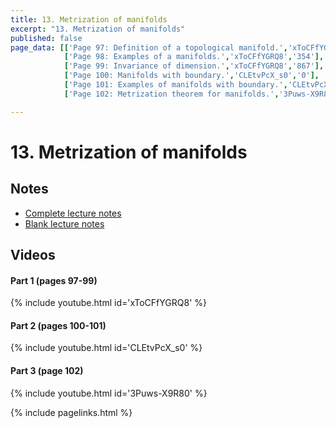 ```yaml
---
title: 13. Metrization of manifolds
excerpt: "13. Metrization of manifolds"
published: false
page_data: [['Page 97: Definition of a topological manifold.','xToCFfYGRQ8','0'],
            ['Page 98: Examples of a manifolds.','xToCFfYGRQ8','354'],
            ['Page 99: Invariance of dimension.','xToCFfYGRQ8','867'],
            ['Page 100: Manifolds with boundary.','CLEtvPcX_s0','0'],
            ['Page 101: Examples of manifolds with boundary.','CLEtvPcX_s0','597'],
            ['Page 102: Metrization theorem for manifolds.','3Puws-X9R80','0']]

---
```




# 13. Metrization of manifolds

## Notes

* [Complete lecture notes]({{site.baseurl}}/assets/notes/mth427_notes_13.pdf)
* [Blank lecture notes]({{site.baseurl}}/assets/blank_notes/mth427_blanks_13.pdf)

## Videos

#### Part 1 (pages 97-99)

{% include youtube.html id='xToCFfYGRQ8' %}

#### Part 2 (pages 100-101)

{% include youtube.html id='CLEtvPcX_s0' %}

#### Part 3 (page  102)

{% include youtube.html id='3Puws-X9R80' %}




{% include pagelinks.html %}
